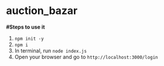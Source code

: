 # auction_bazar
**#Steps to use it**

1. `npm init -y`  
2. `npm i`  
3. In terminal, run `node index.js`  
4. Open your browser and go to `http://localhost:3000/login`
